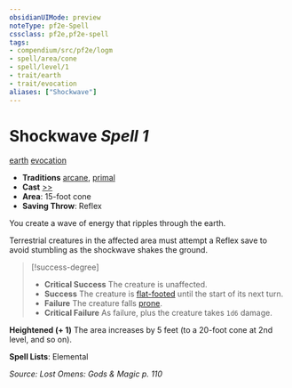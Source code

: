 ```yaml
---
obsidianUIMode: preview
noteType: pf2e-Spell
cssclass: pf2e,pf2e-spell
tags:
- compendium/src/pf2e/logm
- spell/area/cone
- spell/level/1
- trait/earth
- trait/evocation
aliases: ["Shockwave"]
---
```

# Shockwave *Spell 1*   
[earth](rules/traits/earth.md "Earth Energy & Element Trait")  [evocation](rules/traits/evocation.md "Evocation School Trait")  

- **Traditions** [arcane](rules/traits/arcane.md "Arcane Tradition Trait"), [primal](rules/traits/primal.md "Primal Tradition Trait")
- **Cast** [>>](rules/core-rulebook/chapter-9-playing-the-game.md#Actions "Two-Action") 
- **Area**: 15-foot cone
- **Saving Throw**: Reflex

You create a wave of energy that ripples through the earth.

Terrestrial creatures in the affected area must attempt a Reflex save to avoid stumbling as the shockwave shakes the ground.

> [!success-degree] 
> - **Critical Success** The creature is unaffected.
> - **Success** The creature is [flat-footed](rules/conditions.md#Flat-footed) until the start of its next turn.
> - **Failure** The creature falls [prone](rules/conditions.md#Prone).
> - **Critical Failure** As failure, plus the creature takes `1d6` damage.

**Heightened (+ 1)** The area increases by 5 feet (to a 20-foot cone at 2nd level, and so on).

**Spell Lists**: Elemental

*Source: Lost Omens: Gods & Magic p. 110*